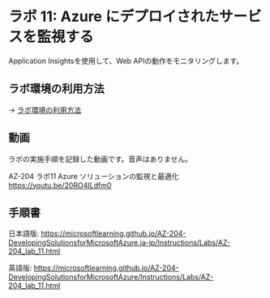 # ラボ 11: Azure にデプロイされたサービスを監視する

Application Insightsを使用して、Web APIの動作をモニタリングします。

## ラボ環境の利用方法

→ [ラボ環境の利用方法](lab00cs.md)

## 動画

ラボの実施手順を記録した動画です。音声はありません。

AZ-204 ラボ11 Azure ソリューションの監視と最適化
https://youtu.be/20RO4ILdfm0


## 手順書

日本語版:
https://microsoftlearning.github.io/AZ-204-DevelopingSolutionsforMicrosoftAzure.ja-jp/Instructions/Labs/AZ-204_lab_11.html

英語版:
https://microsoftlearning.github.io/AZ-204-DevelopingSolutionsforMicrosoftAzure/Instructions/Labs/AZ-204_lab_11.html